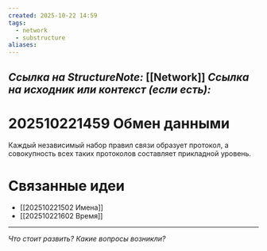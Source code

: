 ```yaml
---
created: 2025-10-22 14:59
tags:
  - network
  - substructure
aliases:
---
```

*Ссылка на StructureNote:* [[Network]]
*Ссылка на исходник или контекст (если есть):*
-

# 202510221459 Обмен данными

Каждый независимый набор правил связи образует протокол, а совокупность всех таких протоколов составляет прикладной уровень.

# Связанные идеи

- [[202510221502 Имена]]
- [[202510221602 Время]] 

---

*Что стоит развить? Какие вопросы возникли?*
